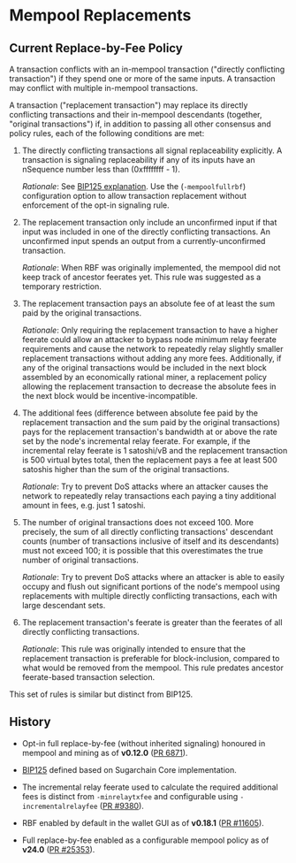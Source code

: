 # Mempool Replacements

## Current Replace-by-Fee Policy

A transaction conflicts with an in-mempool transaction ("directly conflicting transaction") if they
spend one or more of the same inputs. A transaction may conflict with multiple in-mempool
transactions.

A transaction ("replacement transaction") may replace its directly conflicting transactions and
their in-mempool descendants (together, "original transactions") if, in addition to passing all
other consensus and policy rules, each of the following conditions are met:

1. The directly conflicting transactions all signal replaceability explicitly. A transaction is
   signaling replaceability if any of its inputs have an nSequence number less than (0xffffffff - 1).

   *Rationale*: See [BIP125
   explanation](https://github.com/sugarchain/bips/blob/master/bip-0125.mediawiki#motivation).
   Use the (`-mempoolfullrbf`) configuration option to allow transaction replacement without enforcement of the
   opt-in signaling rule.

2. The replacement transaction only include an unconfirmed input if that input was included in
   one of the directly conflicting transactions. An unconfirmed input spends an output from a
   currently-unconfirmed transaction.

   *Rationale*: When RBF was originally implemented, the mempool did not keep track of
   ancestor feerates yet. This rule was suggested as a temporary restriction.

3. The replacement transaction pays an absolute fee of at least the sum paid by the original
   transactions.

   *Rationale*: Only requiring the replacement transaction to have a higher feerate could allow an
   attacker to bypass node minimum relay feerate requirements and cause the network to repeatedly
   relay slightly smaller replacement transactions without adding any more fees. Additionally, if
   any of the original transactions would be included in the next block assembled by an economically
   rational miner, a replacement policy allowing the replacement transaction to decrease the absolute
   fees in the next block would be incentive-incompatible.

4. The additional fees (difference between absolute fee paid by the replacement transaction and the
   sum paid by the original transactions) pays for the replacement transaction's bandwidth at or
   above the rate set by the node's incremental relay feerate. For example, if the incremental relay
   feerate is 1 satoshi/vB and the replacement transaction is 500 virtual bytes total, then the
   replacement pays a fee at least 500 satoshis higher than the sum of the original transactions.

   *Rationale*: Try to prevent DoS attacks where an attacker causes the network to repeatedly relay
   transactions each paying a tiny additional amount in fees, e.g. just 1 satoshi.

5. The number of original transactions does not exceed 100. More precisely, the sum of all
   directly conflicting transactions' descendant counts (number of transactions inclusive of itself
   and its descendants) must not exceed 100; it is possible that this overestimates the true number
   of original transactions.

   *Rationale*: Try to prevent DoS attacks where an attacker is able to easily occupy and flush out
   significant portions of the node's mempool using replacements with multiple directly conflicting
   transactions, each with large descendant sets.

6. The replacement transaction's feerate is greater than the feerates of all directly conflicting
   transactions.

   *Rationale*: This rule was originally intended to ensure that the replacement transaction is
   preferable for block-inclusion, compared to what would be removed from the mempool. This rule
   predates ancestor feerate-based transaction selection.

This set of rules is similar but distinct from BIP125.

## History

* Opt-in full replace-by-fee (without inherited signaling) honoured in mempool and mining as of
  **v0.12.0** ([PR 6871](https://github.com/bitcoin/bitcoin/pull/6871)).

* [BIP125](https://github.com/sugarchain/bips/blob/master/bip-0125.mediawiki) defined based on
  Sugarchain Core implementation.

* The incremental relay feerate used to calculate the required additional fees is distinct from
  `-minrelaytxfee` and configurable using `-incrementalrelayfee`
  ([PR #9380](https://github.com/bitcoin/bitcoin/pull/9380)).

* RBF enabled by default in the wallet GUI as of **v0.18.1** ([PR
  #11605](https://github.com/bitcoin/bitcoin/pull/11605)).

* Full replace-by-fee enabled as a configurable mempool policy as of **v24.0** ([PR
  #25353](https://github.com/bitcoin/bitcoin/pull/25353)).
